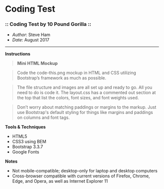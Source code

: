 # Coding Test #
### :: Coding Test by 10 Pound Gorilla :: ###

- *Author*:				Steve Ham
- *Date*: 				August 2017

------------------
**Instructions**

> **Mini HTML Mockup**

> Code the code-this.png mockup in HTML and CSS utilizing Bootstrap’s framework as much as possible.

> The file structure and images are all set up and ready to go. All you need to do is code it. The layout.css has a commented out section at the top that list the colors, font sizes, and font weights used.

> Don’t worry about matching paddings or margins to the markup. Just use Bootstrap's default styling for things like margins and paddings on columns and font tags.


**Tools & Techniques**

- HTML5
- CSS3 using BEM
- Bootstrap 3.3.7
- Google Fonts


**Notes**

- Not mobile-compatible; desktop-only for laptop and desktop computers
- Cross-browser compatible with current versions of Firefox, Chrome, Edge, and Opera, as well as Internet Explorer 11